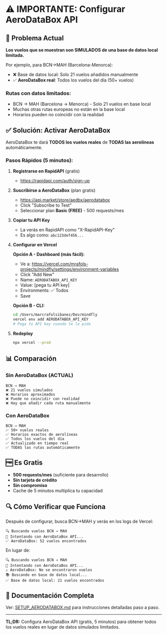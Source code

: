 # ⚠️ IMPORTANTE: Configurar AeroDataBox API

## 🚨 Problema Actual

**Los vuelos que se muestran son SIMULADOS de una base de datos local limitada.**

Por ejemplo, para BCN→MAH (Barcelona-Menorca):
- ❌ Base de datos local: Solo 21 vuelos añadidos manualmente
- ✅ **AeroDataBox real**: Todos los vuelos del día (50+ vuelos)

### Rutas con datos limitados:
- BCN → MAH (Barcelona → Menorca) - Solo 21 vuelos en base local
- Muchas otras rutas europeas no están en la base local
- Horarios pueden no coincidir con la realidad

## ✅ Solución: Activar AeroDataBox

AeroDataBox te dará **TODOS los vuelos reales** de **TODAS las aerolíneas** automáticamente.

### Pasos Rápidos (5 minutos):

1. **Registrarse en RapidAPI** (gratis)
   - https://rapidapi.com/auth/sign-up

2. **Suscribirse a AeroDataBox** (plan gratis)
   - https://api.market/store/aedbx/aerodatabox
   - Click "Subscribe to Test"
   - Seleccionar plan **Basic (FREE)** - 500 requests/mes

3. **Copiar tu API Key**
   - La verás en RapidAPI como "X-RapidAPI-Key"
   - Es algo como: `abc123def456...`

4. **Configurar en Vercel**
   
   **Opción A - Dashboard (más fácil):**
   - Ve a: https://vercel.com/mrafols-projects/mindfly/settings/environment-variables
   - Click "Add New"
   - Name: `AERODATABOX_API_KEY`
   - Value: [pega tu API key]
   - Environments: ✅ Todos
   - Save
   
   **Opción B - CLI:**
   ```bash
   cd /Users/marcrafolsibanez/Dev/mindfly
   vercel env add AERODATABOX_API_KEY
   # Pega tu API key cuando te lo pida
   ```

5. **Redeploy**
   ```bash
   npx vercel --prod
   ```

## 📊 Comparación

### Sin AeroDataBox (ACTUAL)
```
BCN → MAH
❌ 21 vuelos simulados
❌ Horarios aproximados
❌ Puede no coincidir con realidad
❌ Hay que añadir cada ruta manualmente
```

### Con AeroDataBox
```
BCN → MAH
✅ 50+ vuelos reales
✅ Horarios exactos de aerolíneas
✅ Todos los vuelos del día
✅ Actualizado en tiempo real
✅ TODAS las rutas automáticamente
```

## 🆓 Es Gratis

- **500 requests/mes** (suficiente para desarrollo)
- **Sin tarjeta de crédito**
- **Sin compromiso**
- Cache de 5 minutos multiplica tu capacidad

## 🔍 Cómo Verificar que Funciona

Después de configurar, busca BCN→MAH y verás en los logs de Vercel:

```
🔍 Buscando vuelos BCN → MAH
📡 Intentando con AeroDataBox API...
✅ AeroDataBox: 52 vuelos encontrados
```

En lugar de:
```
🔍 Buscando vuelos BCN → MAH
📡 Intentando con AeroDataBox API...
⚠️ AeroDataBox: No se encontraron vuelos
📚 Buscando en base de datos local...
✅ Base de datos local: 21 vuelos encontrados
```

## 📝 Documentación Completa

Ver: [SETUP_AERODATABOX.md](SETUP_AERODATABOX.md) para instrucciones detalladas paso a paso.

---

**TL;DR:** Configura AeroDataBox API (gratis, 5 minutos) para obtener todos los vuelos reales en lugar de datos simulados limitados.

